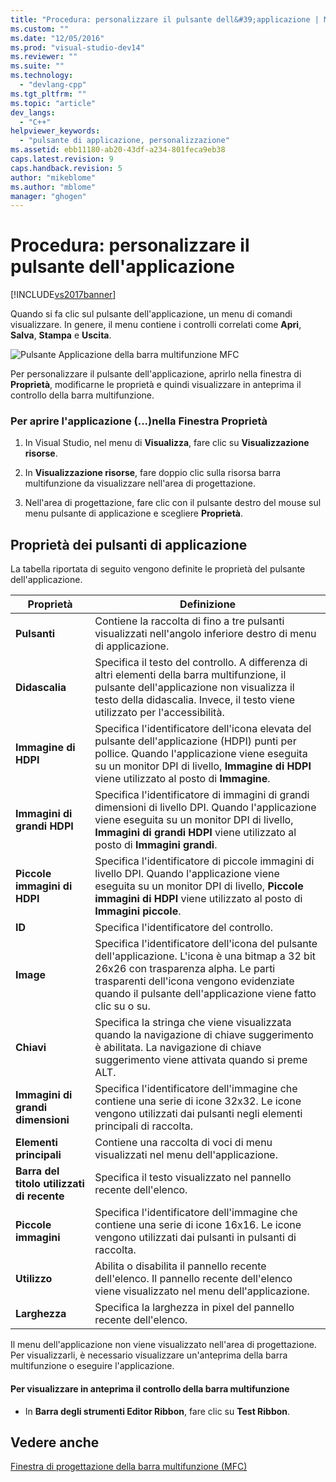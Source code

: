 ```yaml
---
title: "Procedura: personalizzare il pulsante dell&#39;applicazione | Microsoft Docs"
ms.custom: ""
ms.date: "12/05/2016"
ms.prod: "visual-studio-dev14"
ms.reviewer: ""
ms.suite: ""
ms.technology: 
  - "devlang-cpp"
ms.tgt_pltfrm: ""
ms.topic: "article"
dev_langs: 
  - "C++"
helpviewer_keywords: 
  - "pulsante di applicazione, personalizzazione"
ms.assetid: ebb11180-ab20-43df-a234-801feca9eb38
caps.latest.revision: 9
caps.handback.revision: 5
author: "mikeblome"
ms.author: "mblome"
manager: "ghogen"
---
```

# Procedura: personalizzare il pulsante dell&#39;applicazione
[!INCLUDE[vs2017banner](../assembler/inline/includes/vs2017banner.md)]

Quando si fa clic sul pulsante dell'applicazione, un menu di comandi visualizzare.  In genere, il menu contiene i controlli correlati come **Apri**, **Salva**, **Stampa** e **Uscita**.  
  
 ![Pulsante Applicazione della barra multifunzione MFC](../mfc/media/application_button.png "Application\_Button")  
  
 Per personalizzare il pulsante dell'applicazione, aprirlo nella finestra di **Proprietà**, modificarne le proprietà e quindi visualizzare in anteprima il controllo della barra multifunzione.  
  
### Per aprire l'applicazione \(...\)nella Finestra Proprietà  
  
1.  In Visual Studio, nel menu di **Visualizza**, fare clic su **Visualizzazione risorse**.  
  
2.  In **Visualizzazione risorse**, fare doppio clic sulla risorsa barra multifunzione da visualizzare nell'area di progettazione.  
  
3.  Nell'area di progettazione, fare clic con il pulsante destro del mouse sul menu pulsante di applicazione e scegliere **Proprietà**.  
  
## Proprietà dei pulsanti di applicazione  
 La tabella riportata di seguito vengono definite le proprietà del pulsante dell'applicazione.  
  
|Proprietà|Definizione|  
|---------------|-----------------|  
|**Pulsanti**|Contiene la raccolta di fino a tre pulsanti visualizzati nell'angolo inferiore destro di menu di applicazione.|  
|**Didascalia**|Specifica il testo del controllo.  A differenza di altri elementi della barra multifunzione, il pulsante dell'applicazione non visualizza il testo della didascalia.  Invece, il testo viene utilizzato per l'accessibilità.|  
|**Immagine di HDPI**|Specifica l'identificatore dell'icona elevata del pulsante dell'applicazione \(HDPI\) punti per pollice.  Quando l'applicazione viene eseguita su un monitor DPI di livello, **Immagine di HDPI** viene utilizzato al posto di **Immagine**.|  
|**Immagini di grandi HDPI**|Specifica l'identificatore di immagini di grandi dimensioni di livello DPI.  Quando l'applicazione viene eseguita su un monitor DPI di livello, **Immagini di grandi HDPI** viene utilizzato al posto di **Immagini grandi**.|  
|**Piccole immagini di HDPI**|Specifica l'identificatore di piccole immagini di livello DPI.  Quando l'applicazione viene eseguita su un monitor DPI di livello, **Piccole immagini di HDPI** viene utilizzato al posto di **Immagini piccole**.|  
|**ID**|Specifica l'identificatore del controllo.|  
|**Image**|Specifica l'identificatore dell'icona del pulsante dell'applicazione.  L'icona è una bitmap a 32 bit 26x26 con trasparenza alpha.  Le parti trasparenti dell'icona vengono evidenziate quando il pulsante dell'applicazione viene fatto clic su o su.|  
|**Chiavi**|Specifica la stringa che viene visualizzata quando la navigazione di chiave suggerimento è abilitata.  La navigazione di chiave suggerimento viene attivata quando si preme ALT.|  
|**Immagini di grandi dimensioni**|Specifica l'identificatore dell'immagine che contiene una serie di icone 32x32.  Le icone vengono utilizzati dai pulsanti negli elementi principali di raccolta.|  
|**Elementi principali**|Contiene una raccolta di voci di menu visualizzati nel menu dell'applicazione.|  
|**Barra del titolo utilizzati di recente**|Specifica il testo visualizzato nel pannello recente dell'elenco.|  
|**Piccole immagini**|Specifica l'identificatore dell'immagine che contiene una serie di icone 16x16.  Le icone vengono utilizzati dai pulsanti in pulsanti di raccolta.|  
|**Utilizzo**|Abilita o disabilita il pannello recente dell'elenco.  Il pannello recente dell'elenco viene visualizzato nel menu dell'applicazione.|  
|**Larghezza**|Specifica la larghezza in pixel del pannello recente dell'elenco.|  
  
 Il menu dell'applicazione non viene visualizzato nell'area di progettazione.  Per visualizzarli, è necessario visualizzare un'anteprima della barra multifunzione o eseguire l'applicazione.  
  
#### Per visualizzare in anteprima il controllo della barra multifunzione  
  
-   In **Barra degli strumenti Editor Ribbon**, fare clic su **Test Ribbon**.  
  
## Vedere anche  
 [Finestra di progettazione della barra multifunzione \(MFC\)](../mfc/ribbon-designer-mfc.md)